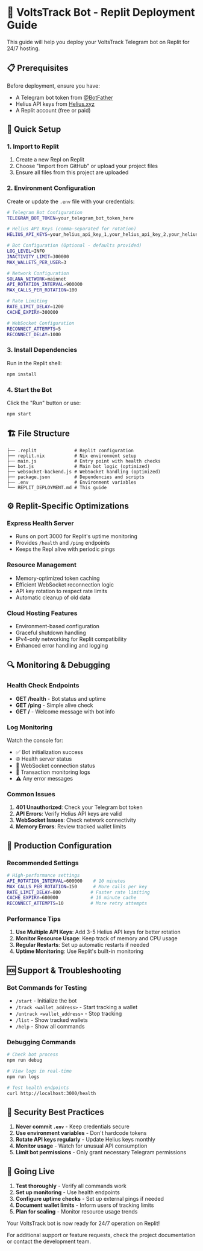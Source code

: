 # 🚀 VoltsTrack Bot - Replit Deployment Guide

This guide will help you deploy your VoltsTrack Telegram bot on Replit for 24/7 hosting.

## 📋 Prerequisites

Before deployment, ensure you have:
- A Telegram bot token from [@BotFather](https://t.me/BotFather)
- Helius API keys from [Helius.xyz](https://helius.xyz/)
- A Replit account (free or paid)

## 🔧 Quick Setup

### 1. Import to Replit

1. Create a new Repl on Replit
2. Choose "Import from GitHub" or upload your project files
3. Ensure all files from this project are uploaded

### 2. Environment Configuration

Create or update the `.env` file with your credentials:

```bash
# Telegram Bot Configuration
TELEGRAM_BOT_TOKEN=your_telegram_bot_token_here

# Helius API Keys (comma-separated for rotation)
HELIUS_API_KEYS=your_helius_api_key_1,your_helius_api_key_2,your_helius_api_key_3

# Bot Configuration (Optional - defaults provided)
LOG_LEVEL=INFO
INACTIVITY_LIMIT=300000
MAX_WALLETS_PER_USER=3

# Network Configuration
SOLANA_NETWORK=mainnet
API_ROTATION_INTERVAL=900000
MAX_CALLS_PER_ROTATION=100

# Rate Limiting
RATE_LIMIT_DELAY=1200
CACHE_EXPIRY=300000

# WebSocket Configuration
RECONNECT_ATTEMPTS=5
RECONNECT_DELAY=1000
```

### 3. Install Dependencies

Run in the Replit shell:
```bash
npm install
```

### 4. Start the Bot

Click the "Run" button or use:
```bash
npm start
```

## 🏗️ File Structure

```
├── .replit              # Replit configuration
├── replit.nix           # Nix environment setup
├── main.js              # Entry point with health checks
├── bot.js               # Main bot logic (optimized)
├── websocket-backend.js # WebSocket handling (optimized)
├── package.json         # Dependencies and scripts
├── .env                 # Environment variables
└── REPLIT_DEPLOYMENT.md # This guide
```

## ⚙️ Replit-Specific Optimizations

### Express Health Server
- Runs on port 3000 for Replit's uptime monitoring
- Provides `/health` and `/ping` endpoints
- Keeps the Repl alive with periodic pings

### Resource Management
- Memory-optimized token caching
- Efficient WebSocket reconnection logic
- API key rotation to respect rate limits
- Automatic cleanup of old data

### Cloud Hosting Features
- Environment-based configuration
- Graceful shutdown handling
- IPv4-only networking for Replit compatibility
- Enhanced error handling and logging

## 🔍 Monitoring & Debugging

### Health Check Endpoints

- **GET /health** - Bot status and uptime
- **GET /ping** - Simple alive check  
- **GET /** - Welcome message with bot info

### Log Monitoring

Watch the console for:
- ✅ Bot initialization success
- 🌐 Health server status
- 🤖 WebSocket connection status
- 💬 Transaction monitoring logs
- ⚠️ Any error messages

### Common Issues

1. **401 Unauthorized**: Check your Telegram bot token
2. **API Errors**: Verify Helius API keys are valid
3. **WebSocket Issues**: Check network connectivity
4. **Memory Errors**: Review tracked wallet limits

## 🎯 Production Configuration

### Recommended Settings

```bash
# High-performance settings
API_ROTATION_INTERVAL=600000    # 10 minutes
MAX_CALLS_PER_ROTATION=150      # More calls per key
RATE_LIMIT_DELAY=800           # Faster rate limiting
CACHE_EXPIRY=600000            # 10 minute cache
RECONNECT_ATTEMPTS=10          # More retry attempts
```

### Performance Tips

1. **Use Multiple API Keys**: Add 3-5 Helius API keys for better rotation
2. **Monitor Resource Usage**: Keep track of memory and CPU usage
3. **Regular Restarts**: Set up automatic restarts if needed
4. **Uptime Monitoring**: Use Replit's built-in monitoring

## 🆘 Support & Troubleshooting

### Bot Commands for Testing
- `/start` - Initialize the bot
- `/track <wallet_address>` - Start tracking a wallet
- `/untrack <wallet_address>` - Stop tracking
- `/list` - Show tracked wallets
- `/help` - Show all commands

### Debugging Commands
```bash
# Check bot process
npm run debug

# View logs in real-time  
npm run logs

# Test health endpoints
curl http://localhost:3000/health
```

## 🔐 Security Best Practices

1. **Never commit `.env`** - Keep credentials secure
2. **Use environment variables** - Don't hardcode tokens
3. **Rotate API keys regularly** - Update Helius keys monthly
4. **Monitor usage** - Watch for unusual API consumption
5. **Limit bot permissions** - Only grant necessary Telegram permissions

## 🚀 Going Live

1. **Test thoroughly** - Verify all commands work
2. **Set up monitoring** - Use health endpoints
3. **Configure uptime checks** - Set up external pings if needed
4. **Document wallet limits** - Inform users of tracking limits
5. **Plan for scaling** - Monitor resource usage trends

Your VoltsTrack bot is now ready for 24/7 operation on Replit! 

For additional support or feature requests, check the project documentation or contact the development team.
